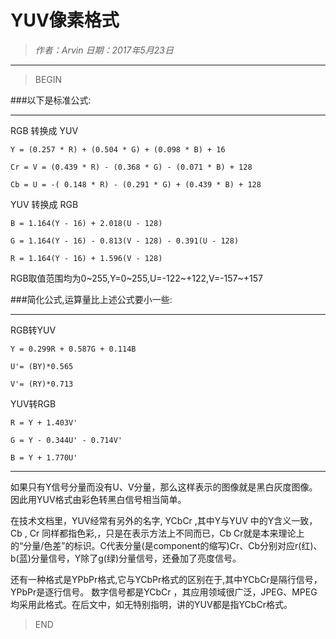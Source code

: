 # YUV像素格式

> *作者：Arvin 日期：2017年5月23日*

---------------------------------

>BEGIN

###以下是标准公式:

------------------------------

RGB 转换成 YUV

    Y = (0.257 * R) + (0.504 * G) + (0.098 * B) + 16

    Cr = V = (0.439 * R) - (0.368 * G) - (0.071 * B) + 128

    Cb = U = -( 0.148 * R) - (0.291 * G) + (0.439 * B) + 128

YUV 转换成 RGB

    B = 1.164(Y - 16) + 2.018(U - 128)

    G = 1.164(Y - 16) - 0.813(V - 128) - 0.391(U - 128)

    R = 1.164(Y - 16) + 1.596(V - 128)

RGB取值范围均为0~255,Y=0~255,U=-122~+122,V=-157~+157

###简化公式,运算量比上述公式要小一些:

---------------------------------

RGB转YUV

    Y = 0.299R + 0.587G + 0.114B

    U'= (BY)*0.565

    V'= (RY)*0.713

YUV转RGB

    R = Y + 1.403V'

    G = Y - 0.344U' - 0.714V'

    B = Y + 1.770U'

----------------------------------

如果只有Y信号分量而没有U、V分量，那么这样表示的图像就是黑白灰度图像。因此用YUV格式由彩色转黑白信号相当简单。 

在技术文档里，YUV经常有另外的名字, YCbCr ,其中Y与YUV 中的Y含义一致，Cb , Cr 同样都指色彩,，只是在表示方法上不同而已，Cb Cr就是本来理论上的“分量/色差”的标识。C代表分量(是component的缩写)Cr、Cb分别对应r(红)、b(蓝)分量信号，Y除了g(绿)分量信号，还叠加了亮度信号。

还有一种格式是YPbPr格式,它与YCbPr格式的区别在于,其中YCbCr是隔行信号，YPbPr是逐行信号。
数字信号都是YCbCr ，其应用领域很广泛，JPEG、MPEG均采用此格式。在后文中，如无特别指明，讲的YUV都是指YCbCr格式。

>END


